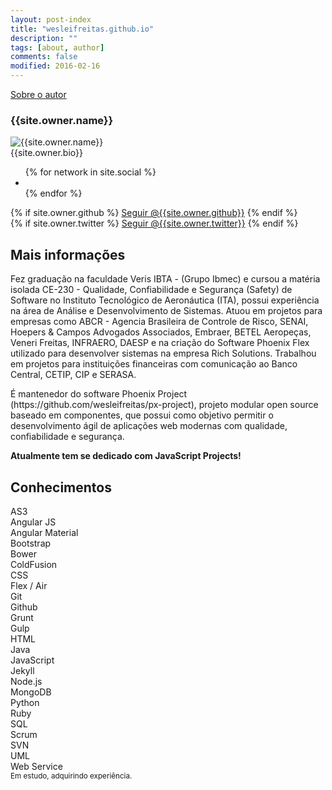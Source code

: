 ```yaml
---
layout: post-index
title: "wesleifreitas.github.io"
description: ""
tags: [about, author]
comments: false
modified: 2016-02-16
---
```


<div class="read-more" ng-cloak>
  <div class="read-more-header">
    <a href="{{ site.owner.site }}" class="read-more-btn">Sobre o autor</a>
  </div><!-- /.read-more-header -->
  <div class="read-more-content author-info">
    <h3>{{site.owner.name}}</h3>
    <div class="author-container">
      <img class="author-img" src="{{site.url}}/{{site.owner.avatar}}" alt="{{site.owner.name}}" />
      <div class="author-bio">{{site.owner.bio}}</div>
    </div>
    <div class="author-share">
      <ul class="list-inline social-buttons">
        {% for network in site.social %}
          <li><a href="{{ network.url }}" target="_blank"><i class="fa fa-{{ network.title }} fa-fw"></i></a></li>
        {% endfor %}
      </ul>
      {% if site.owner.github %}
        <a aria-label="Seguir @{{site.owner.github}} on GitHub" data-style="mega" href="https://github.com/{{site.owner.github}}" class="github-button">Seguir @{{site.owner.github}}</a>
      {% endif %}
      <br>
      {% if site.owner.twitter %}
        <a href="https://twitter.com/{{site.owner.twitter}}" class="twitter-follow-button" data-show-count="false" data-size="large" data-lang="pt">Seguir @{{site.owner.twitter}}</a>
      {% endif %}
    </div>
    <h2>Mais informações</h2>
    <div>
    	<p class="content-justify">Fez graduação na faculdade Veris IBTA - (Grupo Ibmec) e cursou a matéria isolada CE-230 - Qualidade, Confiabilidade e Segurança (Safety) de Software no Instituto Tecnológico de Aeronáutica (ITA), possui experiência na área de Análise e Desenvolvimento de Sistemas. Atuou em projetos para empresas como ABCR - Agencia Brasileira de Controle de Risco, SENAI, Hoepers & Campos Advogados Associados, Embraer, BETEL Aeropeças, Veneri Freitas, INFRAERO, DAESP e na criação do Software Phoenix Flex utilizado para desenvolver sistemas na empresa Rich Solutions. Trabalhou em projetos para instituições financeiras com comunicação ao Banco Central, CETIP, CIP e SERASA.</p>
    	<p class="content-justify">É mantenedor do software Phoenix Project (https://github.com/wesleifreitas/px-project), projeto modular open source baseado em componentes, que possui como objetivo permitir o desenvolvimento ágil de aplicações web modernas com qualidade, confiabilidade e segurança.</p>
		  <p class="content-justify"><strong>Atualmente tem se dedicado com JavaScript Projects!</strong></p>
    </div>
    <h2>Conhecimentos</h2>
    <div layout="row" layout-align="start" layout-wrap layout-padding>      
      <div flex="20" flex-xs="50">AS3</div>
      <div flex="20" flex-xs="50">Angular JS</div>
      <div flex="20" flex-xs="50">Angular Material</div>
      <div flex="20" flex-xs="50">Bootstrap</div>
      <div flex="20" flex-xs="50">Bower</div>
      <div flex="20" flex-xs="50">ColdFusion</div>
      <div flex="20" flex-xs="50">CSS</div>
      <div flex="20" flex-xs="50">Flex / Air</div>
      <div flex="20" flex-xs="50">Git</div>
      <div flex="20" flex-xs="50">Github</div>
      <div flex="20" flex-xs="50">Grunt</div>
      <div flex="20" flex-xs="50">Gulp</div>
      <div flex="20" flex-xs="50">HTML</div>
      <div flex="20" flex-xs="50">Java</div>
      <div flex="20" flex-xs="50">JavaScript</div>
      <div flex="20" flex-xs="50">Jekyll</div>
      <div flex="20" flex-xs="50">Node.js <i class="fa fa-book"></i></div>
      <div flex="20" flex-xs="50">MongoDB <i class="fa fa-book"></i></div>      
      <div flex="20" flex-xs="50">Python <i class="fa fa-book"></i></div>
      <div flex="20" flex-xs="50">Ruby <i class="fa fa-book"></i></div>
      <div flex="20" flex-xs="50">SQL</div>
      <div flex="20" flex-xs="50">Scrum</div>
      <div flex="20" flex-xs="50">SVN</div>
      <div flex="20" flex-xs="50">UML</div>
      <div flex="20" flex-xs="50">Web Service</div>
    </div>   
    <div layout="row" flex="100" layout-padding layout-wrap layout-fill>
      <md-whiteframe class="md-whiteframe-1dp" flex="100" layout layout-align="center center">
        <span><small><i class="fa fa-book"></i> Em estudo, adquirindo experiência.</small></span>
      </md-whiteframe>
     </div>
  </div>
  <!--
  <footer class="entry-meta">
    {% if page.modified %}<span>Atualizado em <span class=""><time datetime="{{ page.modified }}">          
      {% assign m = page.modified | date: "%-m" %}            
      {{ page.modified | date: "%-d" }}
      {% case m %}
        {% when '1' %}Janeiro
        {% when '2' %}Fevereiro
        {% when '3' %}Março
        {% when '4' %}Abril
        {% when '5' %}Maio
        {% when '6' %}Junnho
        {% when '7' %}Julho
        {% when '8' %}Agosto
        {% when '9' %}Setembro
        {% when '10' %}Outubro
        {% when '11' %}Novembro
        {% when '12' %}Dezembro
      {% endcase %}
      {{ page.modified | date: "%Y" }}
    </time></span></span>
    <span class="author vcard"><span class="fn">{{ site.owner.name }}</span></span>{% endif %}        
  </footer>
  -->
</div>
